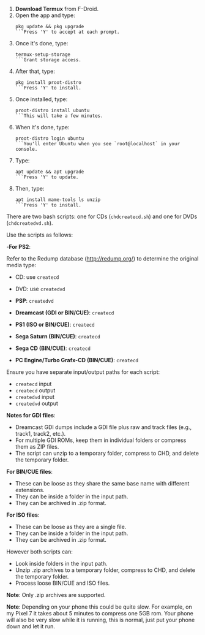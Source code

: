 1. **Download Termux** from F-Droid.
2. Open the app and type:
   ```
   pkg update && pkg upgrade
   ```Press 'Y' to accept at each prompt.
3. Once it's done, type:
   ```
   termux-setup-storage
   ```Grant storage access.
4. After that, type:
   ```
   pkg install proot-distro
   ```Press 'Y' to install.
5. Once installed, type:
   ```
   proot-distro install ubuntu
   ```This will take a few minutes.
6. When it's done, type:
   ```
   proot-distro login ubuntu
   ```You'll enter Ubuntu when you see `root@localhost` in your console.
7. Type:
   ```
   apt update && apt upgrade
   ```Press 'Y' to update.
8. Then, type:
   ```
   apt install mame-tools ls unzip
   ```Press 'Y' to install.

There are two bash scripts: one for CDs (`chdcreatecd.sh`) and one for DVDs (`chdcreatedvd.sh`).

Use the scripts as follows:

-**For PS2**:

Refer to the Redump database (http://redump.org/) to determine the original media type:

- CD: use `createcd`
- DVD: use `createdvd`

- **PSP**: `createdvd`
- **Dreamcast (GDI or BIN/CUE)**: `createcd`
- **PS1 (ISO or BIN/CUE)**: `createcd`
- **Sega Saturn (BIN/CUE)**: `createcd`
- **Sega CD (BIN/CUE)**: `createcd`
- **PC Engine/Turbo Grafx-CD (BIN/CUE)**: `createcd`

Ensure you have separate input/output paths for each script:

- `createcd` input
- `createcd` output
- `createdvd` input
- `createdvd` output

**Notes for GDI files**:
- Dreamcast GDI dumps include a GDI file plus raw and track files (e.g., track1, track2, etc.).
- For multiple GDI ROMs, keep them in individual folders or compress them as ZIP files.
- The script can unzip to a temporary folder, compress to CHD, and delete the temporary folder.

**For BIN/CUE files**:
- These can be loose as they share the same base name with different extensions.
- They can be inside a folder in the input path.
- They can be archived in .zip format.

**For ISO files**:
- These can be loose as they are a single file.
- They can be inside a folder in the input path.
- They can be archived in .zip format.

However both scripts can:
- Look inside folders in the input path.
- Unzip .zip archives to a temporary folder, compress to CHD, and delete the temporary folder.
- Process loose BIN/CUE and ISO files.

**Note**: Only .zip archives are supported.

**Note**: Depending on your phone this could be quite slow. For example, on my Pixel 7 it takes about 5 minutes to compress one 5GB rom. Your phone will also be very slow while it is running, this is normal, just put your phone down and let it run.
